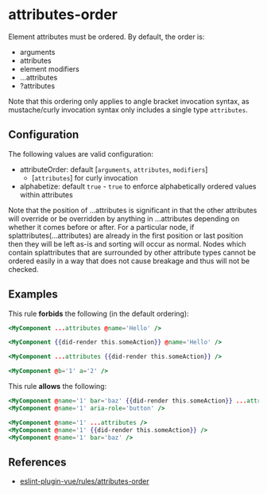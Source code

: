 # attributes-order

Element attributes must be ordered. By default, the order is:

- arguments
- attributes
- element modifiers
- ...attributes
- ?attributes

Note that this ordering only applies to angle bracket invocation syntax, as mustache/curly invocation syntax only includes a single type `attributes`.

## Configuration

The following values are valid configuration:

- attributeOrder: default [`arguments`, `attributes`, `modifiers`]
  - [`attributes`] for curly invocation
- alphabetize: default `true` - `true` to enforce alphabetically ordered values within attributes

Note that the position of ...attributes is significant in that the other attributes will override or be overridden by anything in ...attributes depending on whether it comes before or after.
For a particular node, if splattributes(...attributes) are already in the first position or last position then they will be left as-is and sorting will occur as normal. Nodes which contain splattributes that are surrounded by other attribute types cannot be ordered easily in a way that does not cause breakage and thus will not be checked.

## Examples

This rule **forbids** the following (in the default ordering):

```hbs
<MyComponent ...attributes @name='Hello' />
```

```hbs
<MyComponent {{did-render this.someAction}} @name='Hello' />
```

```hbs
<MyComponent ...attributes {{did-render this.someAction}} />
```

```hbs
<MyComponent @b='1' a='2' />
```

This rule **allows** the following:

```hbs
<MyComponent @name='1' bar='baz' {{did-render this.someAction}} ...attributes aria-role='button' />
<MyComponent @name='1' aria-role='button' />
```

```hbs
<MyComponent @name='1' ...attributes />
<MyComponent @name='1' {{did-render this.someAction}} />
<MyComponent @name='1' bar='baz' />
```

## References

- [eslint-plugin-vue/rules/attributes-order](https://github.com/vuejs/eslint-plugin-vue/blob/master/docs/rules/attributes-order.md)
